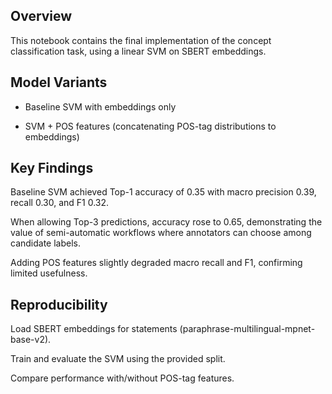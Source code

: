 ## Overview

This notebook contains the final implementation of the concept classification task, using a linear SVM on SBERT embeddings.

## Model Variants

- Baseline SVM with embeddings only

- SVM + POS features (concatenating POS-tag distributions to embeddings)


## Key Findings

Baseline SVM achieved Top-1 accuracy of 0.35 with macro precision 0.39, recall 0.30, and F1 0.32.

When allowing Top-3 predictions, accuracy rose to 0.65, demonstrating the value of semi-automatic workflows where annotators can choose among candidate labels.

Adding POS features slightly degraded macro recall and F1, confirming limited usefulness.

## Reproducibility

Load SBERT embeddings for statements (paraphrase-multilingual-mpnet-base-v2).

Train and evaluate the SVM using the provided split.

Compare performance with/without POS-tag features.

